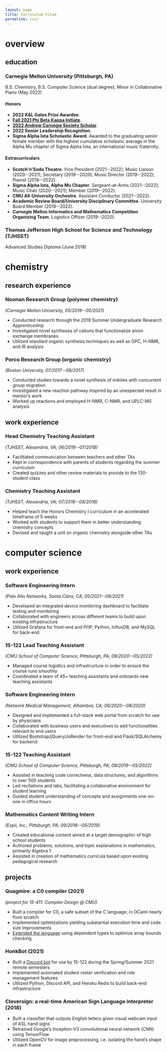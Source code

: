 ```yaml
---
layout: page
title: Curriculum Vitae
permalink: /cv/
---
```

# **overview**

## education

### Carnegie Mellon University (Pittsburgh, PA)
B.S. Chemistry, B.S. Computer Science (dual degree), Minor in Collaborative Piano (May 2022)

#### Honors
- **2022 K&L Gates Prize Awardee**.
- [**Fall 2021 Phi Beta Kappa Initiate**](https://www.cmu.edu/dietrich/news/news-stories/2022/january/pbk-2021early.html). 
- [**2022 Andrew Carnegie Society Scholar**](https://www.cmu.edu/engage/give/donor-recognition/andrew-carnegie-society/acs-scholars.html).
- **2022 Senior Leadership Recognition**.
- **Sigma Alpha Iota Scholastic Award**. Awarded to the graduating senior female member with the highest cumulative scholastic average in the Alpha Mu chapter of Sigma Alpha Iota, an international music fraternity.

#### Extracurriculars
- **Scotch'n'Soda Theatre**. Vice President (2021--2022); Music Liaison (2020--2021); Secretary (2019--2020); Music Director (2019--2022); Pianist (2018--2022).
- **Sigma Alpha Iota, Alpha Mu Chapter**. Sergeant-at-Arms (2021--2022); Music Chair (2020--2021); Member (2019--2022).
- **CMU All-University Orchestra**. Assistant Conductor (2021--2022).
- **Academic Review Board/University Disciplinary Committee**. University Board Member (2019--2022).
- **Carnegie Mellon Informatics and Mathematics Competition Organizing Team**. Logistics Officer (2019--2020).

### Thomas Jefferson High School for Science and Technology (TJHSST)
Advanced Studies Diploma (June 2018)

# **chemistry**

## research experience

### Noonan Research Group (polymer chemistry)
*(Carnegie Mellon University, 05/2019--05/2021)*
- Conducted research through the 2019 Summer Undergraduate Research Apprenticeship
- Investigated novel syntheses of cations that functionalize anion exchange membranes
- Utilized standard organic synthesis techniques as well as GPC, H-NMR, and IR analysis

### Porco Research Group (organic chemistry)
*(Boston University, 07/2017--08/2017)*
- Conducted studies towards a novel synthesis of indoles with concurrent group migration
- Investigated a new reaction pathway inspired by an unexpected result in mentor’s work
- Worked up reactions and employed H-NMR, C-NMR, and UPLC-MS analysis


## work experience

### Head Chemistry Teaching Assistant
*(TJHSST, Alexandria, VA; 06/2018--07/2018)*
- Facilitated communication between teachers and other TAs
- Kept in correspondence with parents of students regarding the summer curriculum
- Created quizzes and other review materials to provide to the 130-student class

### Chemistry Teaching Assistant
*(TJHSST, Alexandria, VA; 07/2016--08/2016)*
- Helped teach the Honors Chemistry I curriculum in an accelerated timeframe of 5 weeks
- Worked with students to support them in better understanding chemistry concepts
- Devised and taught a unit on organic chemistry alongside other TAs

# **computer science**

## work experience

### Software Engineering Intern
*(Palo Alto Networks, Santa Clara, CA; 05/2021--08/2021)*
- Developed an integrated device monitoring dashboard to facilitate testing and monitoring
- Collaborated with engineers across different teams to build upon existing infrastructure
- Utilized Grafana for front-end and PHP, Python, InfluxDB, and MySQL for back-end

### 15-122 Lead Teaching Assistant
*(CMU School of Computer Science, Pittsburgh, PA; 08/2020--05/2022)*
- Managed course logistics and infrastructure in order to ensure the course runs smoothly
- Coordinated a team of 45+ teaching assistants and onboards new teaching assistants

### Software Engineering Intern
*(Network Medical Management, Alhambra, CA; 06/2020--08/2020)*
- Designed and implemented a full-stack web portal from scratch for use by physicians
- Collaborated with business users and executives to add functionalities relevant to end users
- Utilized Bootstrap/jQuery/JsRender for front-end and Flask/SQLAlchemy for backend

### 15-122 Teaching Assistant
*(CMU School of Computer Science, Pittsburgh, PA; 08/2019--05/2022)*
- Assisted in teaching code correctness, data structures, and algorithms to over 500 students
- Led recitations and labs, facilitating a collaborative environment for student learning
- Guided student understanding of concepts and assignments one-on-one in office hours

### Mathematics Content Writing Intern
*(Expii, Inc., Pittsburgh, PA; 09/2018--05/2019)*
- Created educational content aimed at a target demographic of high school students
- Authored problems, solutions, and topic explanations in mathematics, primarily Algebra 1
- Assisted in creation of mathematics curricula based upon existing pedagogical research

## projects

### Quagmire: a C0 compiler (2021)
*(project for 15-411: Compiler Design @ CMU)*
- Built a compiler for C0, a safe subset of the C language, in OCaml nearly from scratch
- Implemented optimizations yielding substantial execution time and code size improvements
- [Extended the language](https://ruiran.me/assets/pdf/dependent-arrays.pdf) using dependent types to optimize array bounds checking

### HonkBot (2021)
- Built a [Discord bot](https://github.com/elucidium/honkbot) for use by 15-122 during the Spring/Summer 2021 remote semesters
- Implemented automated student roster verification and role management features
- Utilized Python, Discord API, and Heroku Redis to build back-end infrastructure

### Cleversign: a real-time American Sign Language interpreter (2018)
- Built a classifier that outputs English letters given visual webcam input of ASL hand signs
- Retrained Google’s Inception-V3 convolutional neural network (CNN) using TensorFlow
- Utilized OpenCV for image preprocessing, i.e. isolating the hand’s shape in each frame
